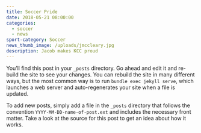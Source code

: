 ```yaml
---
title: Soccer Pride
date: 2018-05-21 08:00:00
categories:
  - soccer
  - news
sport-category: Soccer
news_thumb_image: /uploads/jmccleary.jpg
description: Jacob makes KCC proud
---
```


You’ll find this post in your `_posts` directory. Go ahead and edit it and re-build the site to see your changes. You can rebuild the site in many different ways, but the most common way is to run `bundle exec jekyll serve`, which launches a web server and auto-regenerates your site when a file is updated.

To add new posts, simply add a file in the `_posts` directory that follows the convention `YYYY-MM-DD-name-of-post.ext` and includes the necessary front matter. Take a look at the source for this post to get an idea about how it works.